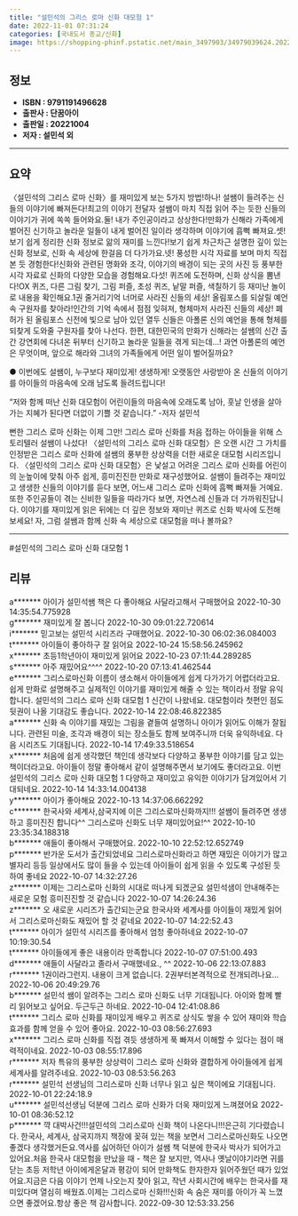 ```yaml
---
title: "설민석의 그리스 로마 신화 대모험 1"
date: 2022-11-01 07:31:24
categories: [국내도서 종교/신화]
image: https://shopping-phinf.pstatic.net/main_3497903/34979039624.20221019114505.jpg
---
```


## **정보**

- **ISBN : 9791191496628**
- **출판사 : 단꿈아이**
- **출판일 : 20221004**
- **저자 : 설민석 외**

------



## **요약**

〈설민석의 그리스 로마 신화〉를 재미있게 보는 5가지 방법!하나! 설쌤이 들려주는 신들의 이야기에 빠져든다!최고의 이야기 전달자 설쌤이 마치 직접 읽어 주는 듯한 신들의 이야기가 귀에 쏙쏙 들어와요.둘! 내가 주인공이라고 상상한다!만화가 신해라 가족에게 벌어진 신기하고 놀라운 일들이 내게 벌어진 일이라 생각하며 이야기에 흠뻑 빠져요.셋! 보기 쉽게 정리한 신화 정보로 앎의 재미를 느낀다!보기 쉽게 차근차근 설명한 깊이 있는 신화 정보로, 신화 속 세상에 한걸음 더 다가가요.넷! 풍성한 시각 자료를 보며 마치 직접 본 듯 경험한다!신화와 관련된 명화와 조각, 이야기의 배경이 되는 곳의 사진 등 풍부한 시각 자료로 신화의 다양한 모습을 경험해요.다섯! 퀴즈에 도전하며, 신화 상식을 뽐낸다!OX 퀴즈, 다른 그림 찾기, 그림 퍼즐, 초성 퀴즈, 낱말 퍼즐, 색칠하기 등 재미난 놀이로 내용을 확인해요.1권 줄거리기억 너머로 사라진 신들의 세상! 올림포스를 되살릴 예언 속 구원자를 찾아라!인간의 기억 속에서 점점 잊혀져, 형체마저 사라진 신들의 세상! 폐허가 된 올림포스 신전에 빛으로 남아 있던 열두 신들은 아폴론 신의 예언을 통해 형체를 되찾게 도와줄 구원자를 찾아 나선다. 한편, 대한민국의 만화가 신해라는 설쌤의 신간 출간 강연회에 다녀온 뒤부터 신기하고 놀라운 일들을 겪게 되는데…! 과연 아폴론의 예언은 무엇이며, 앞으로 해라와 그녀의 가족들에게 어떤 일이 벌어질까요?

● 이번에도 설쌤이, 누구보다 재미있게! 생생하게!
오랫동안 사랑받아 온 신들의 이야기를 
아이들의 마음속에 오래 남도록 들려드립니다!

“저와 함께 떠난 신화 대모험이 어린이들의 마음속에 오래도록 남아, 훗날 인생을 살아가는 지혜가 된다면 더없이 기쁠 것 같습니다.”  -저자 설민석

뻔한 그리스 로마 신화는 이제 그만! 그리스 로마 신화를 처음 접하는 아이들을 위해 스토리텔러 설쌤이 나섰다! 
〈설민석의 그리스 로마 신화 대모험〉은 오랜 시간 그 가치를 인정받은 그리스 로마 신화에 설쌤의 풍부한 상상력을 더한 새로운 대모험 시리즈입니다. 〈설민석의 그리스 로마 신화 대모험〉은 낯설고 어려운 그리스 로마 신화를 어린이의 눈높이에 맞춰 아주 쉽게, 흥미진진한 만화로 재구성했어요. 설쌤이 들려주는 재미있고 생생한 신들의 이야기를 듣다 보면, 어느새 그리스 로마 신화에 흠뻑 빠져들 거예요. 또한 주인공들이 겪는 신비한 일들을 따라가다 보면, 자연스레 신들과 더 가까워진답니다. 이야기를 재미있게 읽은 뒤에는 더 깊은 정보와 재미난 퀴즈로 신화 박사에 도전해 보세요! 자, 그럼 설쌤과 함께 신화 속 세상으로 대모험을 떠나 볼까요?



------

#설민석의 그리스 로마 신화 대모험 1


## **리뷰** 

  a******* 아이가 설민석쌤 책은 다 좋아해요
사달라고해서 구매했어요  2022-10-30 14:35:54.775928 <br/>  g******* 재미있게 잘 봅니다 2022-10-30 09:01:22.720614 <br/>  i******* 믿고보는 설민석 시리즈라 구매했어요. 2022-10-30 06:02:36.084003 <br/>  t******* 아이들이 좋아하구 잘 읽어요 2022-10-24 15:58:56.245962 <br/>  x******* 초등1학년아이 재미있게 읽어요 2022-10-23 07:11:44.289285 <br/>  s******* 아주 재밌어요^^^^ 2022-10-20 07:13:41.462544 <br/>  e******* 그리스로마신화 이름이 생소해서 아이들에게 쉽게 다가가기 어렵더라고요. 쉽게 만화로 설명해주고 실제적인 이야기를 재미있게 해줄 수 있는 책이라서 정말 유익합니다. 설민석의 그리스 로마 신화 대모험 1 신간이 나왔네요. 대모험이라 첫편인 점도 뒷권이 나올 기대감도 좋습니다. 2022-10-14 22:08:46.822385 <br/>  a******* 신화 속 이야기를 재밌는 그림을 곁들여 설명하니 아이가 읽어도 이해가 잘됩니다. 관련된 미술, 조각과 배경이 되는 장소들도 함께 보여주니까 더욱 유익하네요. 다음 시리즈도 기대됩니다. 2022-10-14 17:49:33.518654 <br/>  x******* 처음에 쉽게 생각했던 책인데 생각보다 다양하고 풍부한 이야기를 담고 있는 책이더라고요. 아이들이 정말 좋아해서 같이 설명해주면서 보기에도 좋더라고요. 이번 설민석의 그리스 로마 신화 대모험 1 다양하고 재미있고 유익한 이야기가 담겨있어서 기대되네요.
 2022-10-14 14:33:14.004138 <br/>  y******* 아이가 좋아해요 2022-10-13 14:37:06.662292 <br/>  c******* 한국사와 세계사,삼국지에 이은 그리스로마신화까지!!!
설쌤이 들려주면  생생하고 흥미진진 합니다^^
그리스로마 신화도 너무 재미있어요!^^ 2022-10-10 23:35:34.188318 <br/>  b******* 애들이 좋아해서 구매했어요. 2022-10-10 22:52:12.652749 <br/>  p******* 반가운 도서가 출간되었네요 그리스로마신화라고 하면 재밌은 이야기가 많고 별자리 등등 일상에서도 많이 들을 수 있는데 아이들이 쉽게 읽을 수 있도록 구성된 듯 하여 좋네요 2022-10-07 14:32:27.26 <br/>  z******* 이제는 그리스로마 신화의 시대로 떠나게 되겠군요 설민석샘이 안내해주는 새로운 모험 흥미진진할 것 같습니다 2022-10-07 14:26:24.36 <br/>  z******* 오 새로운 시리즈가 출간되는군요 한국사와 세계사를 아이들이 재밌게 읽어서 그리스로마신화도 재밌어 할 것 같네요 2022-10-07 14:22:52.43 <br/>  t******* 아이가 설민석 시리즈를 좋아해서 엄청 좋아하네요 2022-10-07 10:19:30.54 <br/>  t******* 아이들에게  좋은 내용이라
만족합니다 2022-10-07 07:51:00.493 <br/>  d******* 애들이 사달라고 졸라서 구매했네요., ^^ 2022-10-06 22:13:07.883 <br/>  r******* 1권이라그런지. 내용이 크게 없습니다.
2권부터본격적으로 전개되려나요... 2022-10-06 20:49:29.76 <br/>  b******* 설민석 쌤이 알려주는 그리스 로마 신화도 너무 기대됩니다. 아이와 함께 빨리 읽어보고 싶어요. 두근두근 하네요. 2022-10-04 12:41:08.86 <br/>  t******* 그리스 로마 신화를 재미있게 배우고 퀴즈로 상식도 쌓을 수 있어 재미와 학습효과를 함께 얻을 수 있어 좋아요. 2022-10-03 08:56:27.693 <br/>  x******* 그리스 로마 신화를 직접 겪듯 생생하게 푹 빠져서 이해할 수 있다는 점이 매력적이네요. 2022-10-03 08:55:17.896 <br/>  r******* 저자 특유의 풍부한 상상력이 그리스 로마 신화와 결합하게 아이들에게 쉽게 세계사를 알려주네요. 2022-10-03 08:53:56.263 <br/>  r******* 설민석 선생님의 그리스로마 신화 너무나 읽고 싶은 책이에요 기대됩니다. 2022-10-01 22:24:18.9 <br/>  u******* 설민석선생님 덕분에 그리스 로마 신화가 더욱 재미있게 느껴졌어요 2022-10-01 08:36:52.12 <br/>  p******* 꺅 대박사건!!!설민석의 그리스로마 신화 책이 나온다니!!!은근히 기다렸습니다. 한국사, 세계사, 삼국지까지 책장에 꽂혀 있는 책을 보면서 그리스로마신화도 나오면 좋겠다 생각했거든요.역사를 싫어하던 아이가 설쌤 책 덕분에 한국사 박사가 되어가고 있어요.처음 한국사 대모험을 만났을 때 - 책은 잘 보지만, 역사나 옛날이야기라면 귀를 닫는 초등 저학년 아이에게온달과 평강이 되어 만화책도 한자한자 읽어주웠던 때가 있었어요.지금은 다음 이야기 언제 나오는지 찾아 읽고, 작년 사회시간에 배우는 한국사를 재미있다며 열심히 배웠죠.이제는 그리스로마 신화!!!신화 속 숨은 재미를 아이가 꼭 느꼈으면 좋겠어요.항상 좋은 책 감사합니다. 2022-09-30 12:53:33.256 <br/>